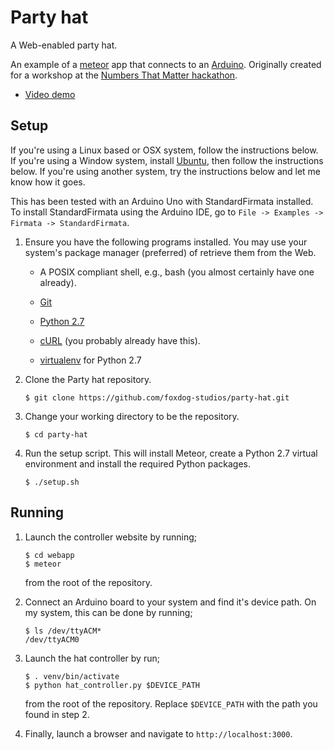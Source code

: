 Party hat
=========

A Web-enabled party hat.

An example of a [meteor](http://meteor.com) app that connects to an
[Arduino](http://arduino.cc). Originally created for
a workshop at the [Numbers That Matter hackathon](http://numbersmatter.info/).

- [Video demo](https://vine.co/v/MbDVpzlLOvY)


Setup
-----

If you're using a Linux based or OSX system, follow the instructions below. If
you're using a Window system, install [Ubuntu](http://www.ubuntu.com/desktop),
then follow the instructions below. If you're using another system, try the
instructions below and let me know how it goes.

This has been tested with an Arduino Uno with StandardFirmata installed. To
install StandardFirmata using the Arduino IDE, go to `File -> Examples ->
Firmata -> StandardFirmata`.


1.  Ensure you have the following programs installed. You may use your system's
    package manager (preferred) of retrieve them from the Web.

    * A POSIX compliant shell, e.g., bash (you almost certainly have one
      already).

    * [Git](http://git-scm.com/downloads)

    * [Python 2.7](https://www.python.org/download/releases/2.7.6/)

    * [cURL](http://curl.haxx.se/download.html) (you probably already have
      this).

    * [virtualenv](http://www.virtualenv.org/en/latest/) for Python 2.7


2.  Clone the Party hat repository.

    ```shell
    $ git clone https://github.com/foxdog-studios/party-hat.git
    ```

3.  Change your working directory to be the repository.

    ```shell
    $ cd party-hat
    ```

5.  Run the setup script. This will install Meteor, create a Python 2.7 virtual
    environment and install the required Python packages.

    ```shell
    $ ./setup.sh
    ```

Running
-------

1. Launch the controller website by running;

    ```shell
    $ cd webapp
    $ meteor
    ```

    from the root of the repository.

2. Connect an Arduino board to your system and find it's device path. On my
   system, this can be done by running;

   ```shell
   $ ls /dev/ttyACM*
   /dev/ttyACM0
   ```

3. Launch the hat controller by run;

    ```shell
    $ . venv/bin/activate
    $ python hat_controller.py $DEVICE_PATH
    ```

    from the root of the repository. Replace `$DEVICE_PATH` with the path you
    found in step 2.

4. Finally, launch a browser and navigate to `http://localhost:3000`.

